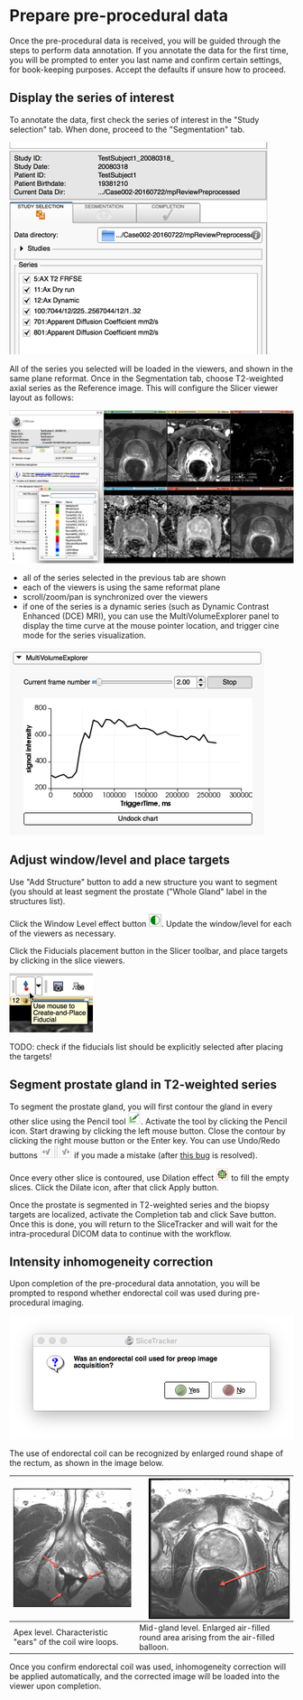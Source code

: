 # Prepare pre-procedural data

Once the pre-procedural data is received, you will be guided through the steps to perform data annotation. If you annotate the data for the first time, you will be prompted to enter you last name and confirm certain settings, for book-keeping purposes. Accept the defaults if unsure how to proceed.

## Display the series of interest

To annotate the data, first check the series of interest in the "Study selection" tab. When done, proceed to the "Segmentation" tab. 

![](../images/mpreview.png)

All of the series you selected will be loaded in the viewers, and shown in the same plane reformat. Once in the Segmentation tab, choose T2-weighted axial series as the Reference image. This will configure the Slicer viewer layout as follows:

![](../images/viewers_configured.jpg)

* all of the series selected in the previous tab are shown
* each of the viewers is using the same reformat plane
* scroll/zoom/pan is synchronized over the viewers
* if one of the series is a dynamic series (such as Dynamic Contrast Enhanced (DCE) MRI), you can use the MultiVolumeExplorer panel to display the time curve at the mouse pointer location, and trigger cine mode for the series visualization.

![](../images/dynamic_plot.png)

## Adjust window/level and place targets

Use "Add Structure" button to add a new structure you want to segment (you should at least segment the prostate ("Whole Gland" label in the structures list).

Click the Window Level effect button ![](../images/wl_icon.png). Update the window/level for each of the viewers as necessary.

Click the Fiducials placement button in the Slicer toolbar, and place targets by clicking in the slice viewers.

![](../images/fiducials_placement.png)

TODO: check if the fiducials list should be explicitly selected after placing the targets!

## Segment prostate gland in T2-weighted series

To segment the prostate gland, you will first contour the gland in every other slice using the Pencil tool ![](../images/pencil_effect.png). Activate the tool by clicking the Pencil icon. Start drawing by clicking the left mouse button. Close the contour by clicking the right mouse button or the Enter key. You can use Undo/Redo buttons ![](../images/undoredo_buttons.png) if you made a mistake (after [this bug](https://github.com/SlicerProstate/mpReview/issues/135) is resolved).

Once every other slice is contoured, use Dilation effect ![](../images/dilate_effect.png) to fill the empty slices. Click the Dilate icon, after that click Apply button.

Once the prostate is segmented in T2-weighted series and the biopsy targets are localized, activate the Completion tab and click Save button. Once this is done, you will return to the SliceTracker and will wait for the intra-procedural DICOM data to continue with the workflow.

## Intensity inhomogeneity correction

Upon completion of the pre-procedural data annotation, you will be prompted to respond whether endorectal coil was used during pre-procedural imaging. 

![](../images/ecoil_prompt.png)

The use of endorectal coil can be recognized by enlarged round shape of the rectum, as shown in the image below.

| <img src="../images/ecoil_apex.png" width="250"> | <img src="../images/ecoil_midgland.png" width="250" align="right"> |
| -- | -- |
| Apex level. Characteristic "ears" of the coil wire loops.  | Mid-gland level. Enlarged air-filled round area arising from the air-filled balloon.|

Once you confirm endorectal coil was used, inhomogeneity correction will be applied automatically, and the corrected image will be loaded into the viewer upon completion.